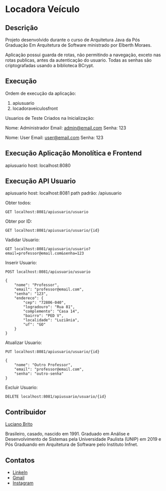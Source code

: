 # Locadora Veículo

## Descrição

Projeto desenvolvido durante o curso de Arquitetura Java da Pós Graduação Em Arquitetura de Software ministrado por Elberth Moraes.

Aplicação possui guarda de rotas, não permitindo a navegação, exceto nas rotas publicas, antes da autenticação do usuario. Todas as senhas são criptografadas usando a biblioteca BCrypt.


## Execução

Ordem de execução da aplicação:

1. apiusuario
2. locadoraveiculosfront


Usuarios de Teste Criados na Inicialização:

Nome:   Administrador
Email:  admin@email.com
Senha:  123
        
Nome:   User
Email:  user@email.com
Senha:  123


## Execução Aplicação Monolítica e Frontend

apiusuario host: localhost:8080


## Execução API Usuario

apiusuario host: localhost:8081
path padrão: /apiusuario

Obter todos:
```
GET localhost:8081/apiusuario/usuario 
```

Obter por ID:
```
GET localhost:8081/apiusuario/usuario/{id}
```

Vadidar Usuario:
```
GET localhost:8081/apiusuario/usuario?email=professor@email.com&senha=123 
```

Inserir Usuario:
```
POST localhost:8081/apiusuario/usuario

{
    "nome": "Professor",
    "email": "professor@email.com",
    "senha": "123",
    "endereco": {
        "cep": "72806-040",
        "logradouro": "Rua 81",
        "complemento": "Casa 14",
        "bairro": "PED V",
        "localidade": "Luziânia",
        "uf": "GO"
    }
}

```

Atualizar Usuario:
```
PUT localhost:8081/apiusuario/usuario/{id}

{
    "nome": "Outro Professor",
    "email": "professor@email.com",
    "senha": "outro-senha"
}

```

Excluir Usuario:
```
DELETE localhost:8081/apiusuario/usuario/{id}
```


## Contribuidor

[Luciano Brito](https://github.com/lucianobritodev)

Brasileiro, casado, nascido em 1991. Graduado em Análise e Desenvolvimento de Sistemas pela Universidade Paulista (UNIP) em 2019 e Pós Graduando em Arquitetura de Software pelo Instituto Infnet. 


## Contatos

- [LinkeIn](https://www.linkedin.com/in/luciano-brito-dev)
- [Gmail](mailto:lucianobrito.dev@gmail.com)
- [Instagram](https://www.instagram.com/lucianobrito.dev)